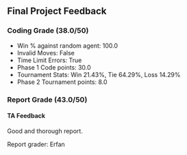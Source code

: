 ## Final Project Feedback 

### Coding Grade (38.0/50) 

 - Win % against random agent: 100.0 
 - Invalid Moves: False
 - Time Limit Errors: True
 - Phase 1 Code points: 30.0
 - Tournament Stats: Win 21.43%, Tie 64.29%, Loss 14.29%
 - Phase 2 Tournament points: 8.0

### Report Grade (43.0/50) 

#### TA Feedback 

Good and thorough report.

Report grader: Erfan


